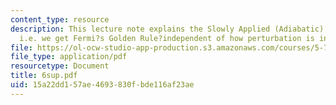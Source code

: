 ```yaml
---
content_type: resource
description: This lecture note explains the Slowly Applied (Adiabatic) Perturbation
  i.e. we get Fermi?s Golden Rule?independent of how perturbation is introduced!.
file: https://ol-ocw-studio-app-production.s3.amazonaws.com/courses/5-74-introductory-quantum-mechanics-ii-spring-2004/15a22dd157ae4693830fbde116af23ae_6sup.pdf
file_type: application/pdf
resourcetype: Document
title: 6sup.pdf
uid: 15a22dd1-57ae-4693-830f-bde116af23ae
---
```

